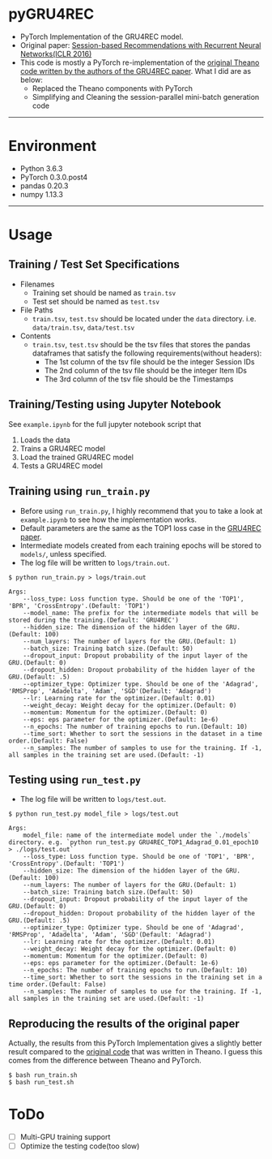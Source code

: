 # pyGRU4REC
- PyTorch Implementation of the GRU4REC model.
- Original paper: [Session-based Recommendations with Recurrent Neural Networks(ICLR 2016)](https://arxiv.org/pdf/1511.06939.pdf)
- This code is mostly a PyTorch re-implementation of the [original Theano code written by the authors of the GRU4REC paper](https://github.com/hidasib/GRU4Rec). What I did are as below:
    - Replaced the Theano components with PyTorch
    - Simplifying and Cleaning the session-parallel mini-batch generation code
---

# Environment
- Python 3.6.3
- PyTorch 0.3.0.post4
- pandas 0.20.3
- numpy 1.13.3
---

# Usage

## Training / Test Set Specifications
- Filenames
    - Training set should be named as `train.tsv`
    - Test set should be named as `test.tsv`
- File Paths
    - `train.tsv`, `test.tsv` should be located under the `data` directory. i.e. `data/train.tsv`, `data/test.tsv`
- Contents
    - `train.tsv`, `test.tsv` should be the tsv files that stores the pandas dataframes that satisfy the following requirements(without headers):
        - The 1st column of the tsv file should be the integer Session IDs
        - The 2nd column of the tsv file should be the integer Item IDs
        - The 3rd column of the tsv file should be the Timestamps

## Training/Testing using Jupyter Notebook
See `example.ipynb` for the full jupyter notebook script that
1. Loads the data
2. Trains a GRU4REC model
3. Load the trained GRU4REC model
4. Tests a GRU4REC model

## Training using `run_train.py`
- Before using `run_train.py`, I highly recommend that you to take a look at `example.ipynb` to see how the implementation works.
- Default parameters are the same as the TOP1 loss case in the [GRU4REC paper](https://arxiv.org/pdf/1511.06939.pdf).
- Intermediate models created from each training epochs will be stored to `models/`, unless specified.
- The log file will be written to `logs/train.out`.

```
$ python run_train.py > logs/train.out

Args:
    --loss_type: Loss function type. Should be one of the 'TOP1', 'BPR', 'CrossEntropy'.(Default: 'TOP1')
    --model_name: The prefix for the intermediate models that will be stored during the training.(Default: 'GRU4REC')
    --hidden_size: The dimension of the hidden layer of the GRU.(Default: 100)
    --num_layers: The number of layers for the GRU.(Default: 1)
    --batch_size: Training batch size.(Default: 50)
    --dropout_input: Dropout probability of the input layer of the GRU.(Default: 0)
    --dropout_hidden: Dropout probability of the hidden layer of the GRU.(Default: .5)
    --optimizer_type: Optimizer type. Should be one of the 'Adagrad', 'RMSProp', 'Adadelta', 'Adam', 'SGD'(Default: 'Adagrad')
    --lr: Learning rate for the optimizer.(Default: 0.01)
    --weight_decay: Weight decay for the optimizer.(Default: 0)
    --momentum: Momentum for the optimizer.(Default: 0)
    --eps: eps parameter for the optimizer.(Default: 1e-6)
    --n_epochs: The number of training epochs to run.(Default: 10)
    --time_sort: Whether to sort the sessions in the dataset in a time order.(Default: False)
    --n_samples: The number of samples to use for the training. If -1, all samples in the training set are used.(Default: -1)
```

## Testing using `run_test.py`
- The log file will be written to `logs/test.out`.
```
$ python run_test.py model_file > logs/test.out

Args:
    model_file: name of the intermediate model under the `./models` directory. e.g. `python run_test.py GRU4REC_TOP1_Adagrad_0.01_epoch10 > ./logs/test.out`
    --loss_type: Loss function type. Should be one of 'TOP1', 'BPR', 'CrossEntropy'.(Default: 'TOP1')
    --hidden_size: The dimension of the hidden layer of the GRU.(Default: 100)
    --num_layers: The number of layers for the GRU.(Default: 1)
    --batch_size: Training batch size.(Default: 50)
    --dropout_input: Dropout probability of the input layer of the GRU.(Default: 0)
    --dropout_hidden: Dropout probability of the hidden layer of the GRU.(Default: .5)
    --optimizer_type: Optimizer type. Should be one of 'Adagrad', 'RMSProp', 'Adadelta', 'Adam', 'SGD'(Default: 'Adagrad')
    --lr: Learning rate for the optimizer.(Default: 0.01)
    --weight_decay: Weight decay for the optimizer.(Default: 0)
    --momentum: Momentum for the optimizer.(Default: 0)
    --eps: eps parameter for the optimizer.(Default: 1e-6)
    --n_epochs: The number of training epochs to run.(Default: 10)
    --time_sort: Whether to sort the sessions in the training set in a time order.(Default: False)
    --n_samples: The number of samples to use for the training. If -1, all samples in the training set are used.(Default: -1)
```

## Reproducing the results of the original paper
Actually, the results from this PyTorch Implementation gives a slightly better result compared to the [original code](https://github.com/hidasib/GRU4Rec) that was written in Theano. I guess this comes from the difference between Theano and PyTorch.
```
$ bash run_train.sh
$ bash run_test.sh
```

# ToDo
- [ ] Multi-GPU training support
- [ ] Optimize the testing code(too slow)
